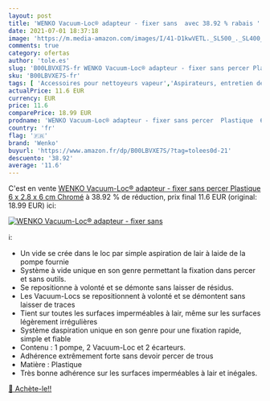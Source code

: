 ```yaml
---
layout: post
title: 'WENKO Vacuum-Loc® adapteur - fixer sans  avec 38.92 % rabais '
date: 2021-07-01 18:37:18
image: 'https://m.media-amazon.com/images/I/41-D1kwVETL._SL500_._SL400_.jpg'
comments: true
category: ofertas
author: 'tole.es'
slug: 'B00LBVXE7S-fr WENKO Vacuum-Loc® adapteur - fixer sans percer Plastique 6...'
sku: 'B00LBVXE7S-fr'
tags: [ 'Accessoires pour nettoyeurs vapeur','Aspirateurs, entretien des sols et nettoyeurs de vitres','Cuisine et Maison','wenko', ]
actualPrice: 11.6 EUR
currency: EUR
price: 11.6
comparePrice: 18.99 EUR
prodname: 'WENKO Vacuum-Loc® adapteur - fixer sans percer  Plastique  6 x 2.8 x 6 cm  Chromé'
country: 'fr'
flag: '🇫🇷'
brand: 'Wenko'
buyurl: 'https://www.amazon.fr/dp/B00LBVXE7S/?tag=tolees0d-21'
descuento: '38.92'
average: '11.6'
---
```


C'est en vente [WENKO Vacuum-Loc® adapteur - fixer sans percer  Plastique  6 x 2.8 x 6 cm  Chromé](https://www.amazon.fr/dp/B00LBVXE7S/?tag=tolees0d-21)  à  38.92 % de réduction, prix final  11.6 EUR (original: 18.99 EUR) ici:

[![WENKO Vacuum-Loc® adapteur - fixer sans ](https://m.media-amazon.com/images/I/41-D1kwVETL._SL500_._SL400_.jpg)](https://www.amazon.fr/dp/B00LBVXE7S/?tag=tolees0d-21)

ℹ️:

- Un vide se crée dans le loc par simple aspiration de lair à laide de la pompe fournie
- Système à vide unique en son genre permettant la fixation dans percer et sans outils.
- Se repositionne à volonté et se démonte sans laisser de résidus.
- Les Vacuum-Locs se repositionnent à volonté et se démontent sans laisser de traces
- Tient sur toutes les surfaces imperméables à lair, même sur les surfaces légèrement irrégulières
- Système daspiration unique en son genre pour une fixation rapide, simple et fiable
- Contenu : 1 pompe, 2 Vacuum-Loc et 2 écarteurs.
- Adhérence extrêmement forte sans devoir percer de trous
- Matière : Plastique
- Très bonne adhérence sur les surfaces imperméables à lair et inégales.

[🛒 Achète-le!!](https://www.amazon.fr/dp/B00LBVXE7S/?tag=tolees0d-21)
